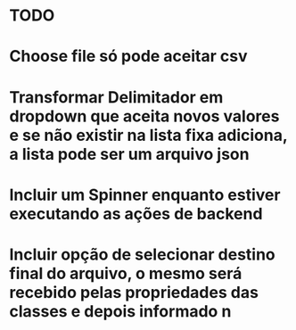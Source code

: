 ﻿# TODO
# Choose file só pode aceitar csv
# Transformar Delimitador em dropdown que aceita novos valores e se não existir na lista fixa adiciona, a lista pode ser um arquivo json
# Incluir um Spinner enquanto estiver executando as ações de backend
# Incluir opção de selecionar destino final do arquivo, o mesmo será recebido pelas propriedades das classes e depois informado n
